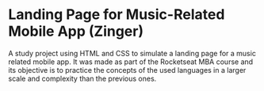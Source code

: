 # Landing Page for Music-Related Mobile App (Zinger)
A study project using HTML and CSS to simulate a landing page for a music related mobile app. It was made as part of the Rocketseat MBA course and its objective is to practice the concepts of the used languages in a larger scale and complexity than the previous ones.
